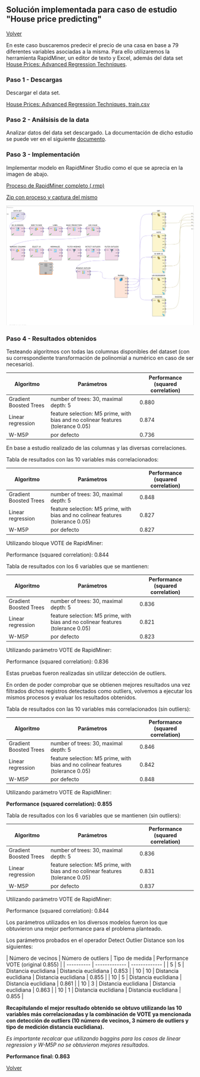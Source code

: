 ## Solución implementada para caso de estudio "House price predicting"
[Volver](../index.md)

En este caso buscaremos predecir el precio de una casa en base a 79 diferentes variables asociadas a la misma. Para ello utilizaremos la herramienta RapidMiner, un editor de texto y Excel, además del data set [House Prices: Advanced Regression Techniques](https://www.kaggle.com/c/house-prices-advanced-regression-techniques/data).

### Paso 1 - Descargas
Descargar el data set.

[House Prices: Advanced Regression Techniques, train.csv](https://www.kaggle.com/c/house-prices-advanced-regression-techniques/data)

### Paso 2 - Análsisis de la data
Analizar datos del data set descargado. La documentación de dicho estudio se puede ver en el siguiente [documento](./Data%20analysis.pdf). 

### Paso 3 - Implementación
Implementar modelo en RapidMiner Studio como el que se aprecia en la imagen de abajo.

[Proceso de RapidMiner completo (.rmp)](./HousePricing.rmp)

[Zip con proceso y captura del mismo](./HousePricingProject.zip)

![Rapid_miner_process](./rapidminerprocess.png)

### Paso 4 - Resultados obtenidos

Testeando algoritmos con todas las columnas disponibles del dataset (con su correspondiente transformación de polinomial a numérico en caso de ser necesario).

| Algoritmo  | Parámetros |  Performance (squared correlation) |
| ---------- | ------------- | ------------- |
| Gradient Boosted Trees | number of trees: 30, maximal depth: 5  | 0.880  |
| Linear regression| feature selection: M5 prime, with bias and no colinear features (tolerance 0.05)  | 0.874  |
| W-M5P | por defecto  | 0.736  |


En base a estudio realizado de las columnas y las diversas correlaciones.

Tabla de resultados con las 10 variables más correlacionados:

| Algoritmo  | Parámetros |  Performance (squared correlation) |
| ---------- | ------------- | ------------- |
| Gradient Boosted Trees | number of trees: 30, maximal depth: 5  | 0.848  |
| Linear regression| feature selection: M5 prime, with bias and no colinear features (tolerance 0.05)  | 0.827  |
| W-M5P | por defecto  | 0.827  |

Utilizando bloque VOTE de RapidMiner:

Performance (squared correlation): 0.844

Tabla de resultados con los 6 variables que se mantienen:

| Algoritmo  | Parámetros |  Performance (squared correlation) |
| ---------- | ------------- | ------------- |
| Gradient Boosted Trees | number of trees: 30, maximal depth: 5  | 0.836  |
| Linear regression| feature selection: M5 prime, with bias and no colinear features (tolerance 0.05)  | 0.821  |
| W-M5P | por defecto  | 0.823  |

Utilizando parámetro VOTE de RapidMiner:

Performance (squared correlation): 0.836

Estas pruebas fueron realizadas sin utilizar detección de outliers.

En orden de poder comprobar que se obtienen mejores resultados una vez filtrados dichos registros detectados como outliers, volvemos a ejecutar los mismos procesos y evaluar los resultados obtenidos.

Tabla de resultados con las 10 variables más correlacionados (sin outliers):

| Algoritmo  | Parámetros |  Performance (squared correlation) |
| ---------- | ------------- | ------------- |
| Gradient Boosted Trees | number of trees: 30, maximal depth: 5  | 0.846  |
| Linear regression| feature selection: M5 prime, with bias and no colinear features (tolerance 0.05)  | 0.842  |
| W-M5P | por defecto  | 0.848  |

Utilizando parámetro VOTE de RapidMiner:

 **Performance (squared correlation): 0.855**

Tabla de resultados con los 6 variables que se mantienen (sin outliers):

| Algoritmo  | Parámetros |  Performance (squared correlation) |
| ---------- | ------------- | ------------- |
| Gradient Boosted Trees | number of trees: 30, maximal depth: 5  | 0.836  |
| Linear regression| feature selection: M5 prime, with bias and no colinear features (tolerance 0.05)  | 0.831  |
| W-M5P | por defecto  | 0.837 |


Utilizando parámetro VOTE de RapidMiner:

Performance (squared correlation): 0.844 

Los parámetros utilizados en los diversos modelos fueron los que obtuvieron una mejor performance para el problema planteado.

Los parámetros probados en el operador Detect Outlier Distance son los siguientes:

| Número de vecinos  | Número de outliers |  Tipo de medida |  Performance VOTE (original 0.855) |
| ---------- | ------------- | ------------- |
| 5 | 5  | Distancia euclidiana  | Distancia euclidiana | 0.853 |
| 10 | 10  | Distancia euclidiana  | Distancia euclidiana | 0.855 |
| 10 | 5  | Distancia euclidiana  | Distancia euclidiana | 0.861 |
| 10 | 3  | Distancia euclidiana  | Distancia euclidiana | 0.863 |
| 10 | 1  | Distancia euclidiana  | Distancia euclidiana | 0.855 |


**Recapitulando el mejor resultado obtenido se obtuvo utilizando las 10 variables más correlacionadas y la combinación de VOTE ya mencionada con detección de outliers (10 número de vecinos, 3 número de outliers y tipo de medición distancia euclidiana).**

*Es importante recalcar que utilizando baggins para los casos de linear regression y W-M5P no se obtuvieron mejores resultados.*

**Performance final: 0.863**

[Volver](../index.md)